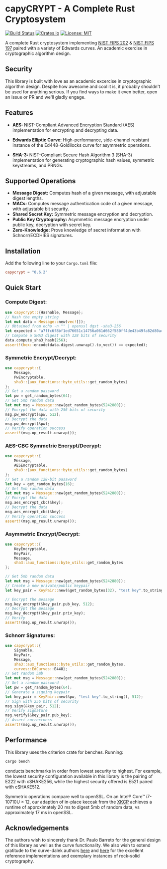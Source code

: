 # capyCRYPT - A Complete Rust Cryptosystem

[![Build Status](https://github.com/drcapybara/capyCRYPT-Rust/actions/workflows/rust.yml/badge.svg)](https://github.com/drcapybara/capyCRYPT-Rust/actions/workflows/rust.yml)
[![Crates.io](https://img.shields.io/crates/v/capycrypt?style=flat-square)](https://crates.io/crates/capycrypt)
[![License: MIT](https://img.shields.io/badge/License-MIT-yellow.svg)](https://github.com/drcapybara/capyCRYPT/blob/master/LICENSE.txt) 

A complete Rust cryptosystem implementing [NIST FIPS 202](https://nvlpubs.nist.gov/nistpubs/fips/nist.fips.202.pdf) & [NIST FIPS 197](https://nvlpubs.nist.gov/nistpubs/FIPS/NIST.FIPS.197-upd1.pdf) paired with a variety of Edwards curves. An academic exercise in cryptographic algorithm design.

## Security
This library is built with love as an academic excercise in cryptographic algorithm design. Despite how awesome and cool it is, it probably shouldn't be used for anything serious. If you find ways to make it even better, open an issue or PR and we'll gladly engage.


## Features
- **AES:** NIST-Compliant Advanced Encryption Standard (AES) implementation for encrypting and decrypting data.

- **Edwards Elliptic Curve:** High-performance, side-channel resistant instance of the Ed448-Goldilocks curve for asymmetric operations.

- **SHA-3:** NIST-Compliant Secure Hash Algorithm 3 (SHA-3) implementation for generating cryptographic hash values, symmetric keystreams, and PRNGs.


## Supported Operations
- **Message Digest:** Computes hash of a given message, with adjustable digest lengths.
- **MACs:** Computes message authentication code of a given message, with adjustable bit security.
- **Shared Secret Key:** Symmetric message encryption and decryption.
- **Public Key Cryptography:** Asymmetric message encryption under public key, decryption with secret key.
- **Zero-Knowledge:** Prove knowledge of secret information with Schnorr/ECDHIES signatures.

## Installation
Add the following line to your `Cargo.toml` file:
```toml
capycrypt = "0.6.2"
```

## Quick Start
### Compute Digest:
```rust
use capycrypt::{Hashable, Message};
// Hash the empty string
let mut data = Message::new(vec![]);
// Obtained from echo -n "" | openssl dgst -sha3-256
let expected = "a7ffc6f8bf1ed76651c14756a061d662f580ff4de43b49fa82d80a4b80f8434a";
// Compute a SHA3 digest with 128 bits of security
data.compute_sha3_hash(256);
assert!(hex::encode(data.digest.unwrap().to_vec()) == expected);
```

### Symmetric Encrypt/Decrypt:
```rust
use capycrypt::{
    Message,
    PwEncryptable,
    sha3::{aux_functions::byte_utils::get_random_bytes}
};
// Get a random password
let pw = get_random_bytes(64);
// Get 5mb random data
let mut msg = Message::new(get_random_bytes(5242880));
// Encrypt the data with 256 bits of security
msg.pw_encrypt(&pw, 512);
// Decrypt the data
msg.pw_decrypt(&pw);
// Verify operation success
assert!(msg.op_result.unwrap());
```

### AES-CBC Symmetric Encrypt/Decrypt:
```rust
use capycrypt::{
    Message,
    AESEncryptable,
    sha3::{aux_functions::byte_utils::get_random_bytes}
};
// Get a random 128-bit password
let key = get_random_bytes(16);
// Get 5mb random data
let mut msg = Message::new(get_random_bytes(5242880));
// Encrypt the data
msg.aes_encrypt_cbc(&key);
// Decrypt the data
msg.aes_encrypt_cbc(&key);
// Verify operation success
assert!(msg.op_result.unwrap());
```

### Asymmetric Encrypt/Decrypt:
```rust
use capycrypt::{
    KeyEncryptable,
    KeyPair,
    Message,
    sha3::aux_functions::byte_utils::get_random_bytes
};

// Get 5mb random data
let mut msg = Message::new(get_random_bytes(5242880));
// Create a new private/public keypair
let key_pair = KeyPair::new(&get_random_bytes(32), "test key".to_string(), 512);

// Encrypt the message
msg.key_encrypt(&key_pair.pub_key, 512);
// Decrypt the message
msg.key_decrypt(&key_pair.priv_key);
// Verify
assert!(msg.op_result.unwrap());
```

### Schnorr Signatures:
```rust
use capycrypt::{
    Signable,
    KeyPair,
    Message,
    sha3::aux_functions::byte_utils::get_random_bytes,
    curves::EdCurves::E448};
// Get random 5mb
let mut msg = Message::new(get_random_bytes(5242880));
// Get a random password
let pw = get_random_bytes(64);
// Generate a signing keypair
let key_pair = KeyPair::new(&pw, "test key".to_string(), 512);
// Sign with 256 bits of security
msg.sign(&key_pair, 512);
// Verify signature
msg.verify(&key_pair.pub_key);
// Assert correctness
assert!(msg.op_result.unwrap());
```

## Performance
This library uses the criterion crate for benches. Running:
```bash
cargo bench
```
conducts benchmarks in order from lowest security to highest. For example, the lowest security configuration available in this library is the pairing of E222 with cSHAKE256, while the highest security offered is E521 paired with cSHAKE512.

Symmetric operations compare well to openSSL. On an Intel® Core™ i7-10710U × 12, our adaption of in-place keccak from the [XKCP](https://github.com/XKCP/XKCP) achieves a runtime of approximately 20 ms to digest 5mb of random data, vs approximately 17 ms in openSSL.

## Acknowledgements

The authors wish to sincerely thank Dr. Paulo Barreto for the general design of this library as well as the curve functionality. We also wish to extend gratitude to the curve-dalek authors [here](https://github.com/crate-crypto/Ed448-Goldilocks) and [here](https://docs.rs/curve25519-dalek/4.1.1/curve25519_dalek/) for the excellent reference implementations and exemplary instances of rock-solid cryptography.